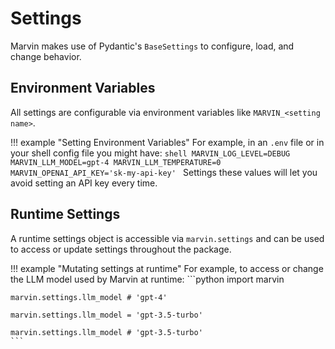 # Settings

Marvin makes use of Pydantic's `BaseSettings` to configure, load, and change behavior.

## Environment Variables
All settings are configurable via environment variables like `MARVIN_<setting name>`.

!!! example "Setting Environment Variables"
    For example, in an `.env` file or in your shell config file you might have:
    ```shell
    MARVIN_LOG_LEVEL=DEBUG
    MARVIN_LLM_MODEL=gpt-4
    MARVIN_LLM_TEMPERATURE=0
    MARVIN_OPENAI_API_KEY='sk-my-api-key'
    ```
    Settings these values will let you avoid setting an API key every time. 

## Runtime Settings
A runtime settings object is accessible via `marvin.settings` and can be used to access or update settings throughout the package.

!!! example "Mutating settings at runtime"
    For example, to access or change the LLM model used by Marvin at runtime:
    ```python
    import marvin

    marvin.settings.llm_model # 'gpt-4'

    marvin.settings.llm_model = 'gpt-3.5-turbo'

    marvin.settings.llm_model # 'gpt-3.5-turbo'
    ```

